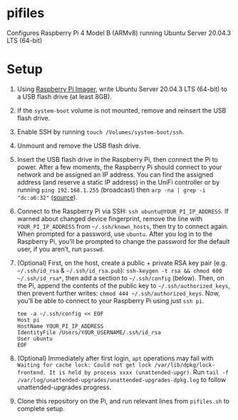 # pifiles

Configures Raspberry Pi 4 Model B (ARMv8) running Ubuntu Server 20.04.3 LTS (64-bit)

# Setup

1. Using [Raspberry Pi Imager](https://www.raspberrypi.org/software/), write Ubuntu Server 20.04.3 LTS (64-bit) to a USB flash drive (at least 8GB).

2. If the `system-boot` volume is not mounted, remove and reinsert the USB flash drive.

3. Enable SSH by running `touch /Volumes/system-boot/ssh`.

4. Unmount and remove the USB flash drive.

5. Insert the USB flash drive in the Raspberry Pi, then connect the Pi to power. After a few moments, the Raspberry Pi should connect to your network and be assigned an IP address. You can find the assigned address (and reserve a static IP address) in the UniFi controller or by running `ping 192.168.1.255` (broadcast) then `arp -na | grep -i "dc:a6:32"` ([source](https://ubuntu.com/tutorials/how-to-install-ubuntu-on-your-raspberry-pi#4-boot-ubuntu-server)).

6. Connect to the Raspberry Pi via SSH: `ssh ubuntu@YOUR_PI_IP_ADDRESS`. If warned about changed device fingerprint, remove the line with `YOUR_PI_IP_ADDRESS` from `~/.ssh/known_hosts`, then try to connect again. When prompted for a password, use `ubuntu`. After you log in to the Raspberry Pi, you’ll be prompted to change the password for the default user, if you aren’t, run `passwd`.

7. (Optional) First, on the host, create a public + private RSA key pair (e.g. `~/.ssh/id_rsa` & `~/.ssh/id_rsa.pub`): `ssh-keygen -t rsa && chmod 600 ~/.ssh/id_rsa*`, then add a section to `~/.ssh/config` (below). Then, on the Pi, append the contents of the public key to `~/.ssh/authorized_keys`, then prevent further writes: `chmod 444 ~/.ssh/authorized_keys`. Now, you’ll be able to connect to your Raspberry Pi using just `ssh pi`.

   ```Shell
   tee -a ~/.ssh/config << EOF
   Host pi
   HostName YOUR_PI_IP_ADDRESS
   IdentityFile /Users/YOUR_USERNAME/.ssh/id_rsa
   User ubuntu
   EOF
   ```

8. (Optional) Immediately after first login, `apt` operations may fail with `Waiting for cache lock: Could not get lock /var/lib/dpkg/lock-frontend. It is held by process xxxx (unattended-upgr)`. Run `tail -f /var/log/unattended-upgrades/unattended-upgrades-dpkg.log` to follow unattended-upgrades progress.

9. Clone this repository on the Pi, and run relevant lines from `pifiles.sh` to complete setup.
